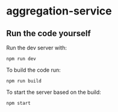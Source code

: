# aggregation-service

## Run the code yourself

Run the dev server with:

```
npm run dev
```

To build the code run:

```
npm run build
```

To start the server based on the build:

```
npm start
```
